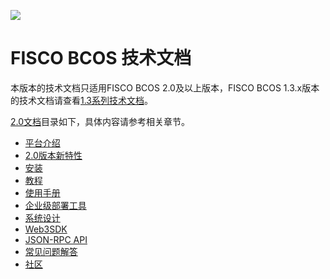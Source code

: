 ![](https://github.com/FISCO-BCOS/FISCO-BCOS/raw/master/docs/images/FISCO_BCOS_Logo.svg?sanitize=true)

# FISCO BCOS 技术文档

本版本的技术文档只适用FISCO BCOS 2.0及以上版本，FISCO BCOS 1.3.x版本的技术文档请查看[1.3系列技术文档](https://fisco-bcos-documentation.readthedocs.io/zh_CN/release-1.3/)。

[2.0文档](https://fisco-bcos-documentation.readthedocs.io/zh_CN/latest/)目录如下，具体内容请参考相关章节。

- [平台介绍](https://fisco-bcos-documentation.readthedocs.io/zh_CN/release-2.0/docs/introduction.html)
- [2.0版本新特性](https://fisco-bcos-documentation.readthedocs.io/zh_CN/release-2.0/docs/what_is_new.html)
- [安装](https://fisco-bcos-documentation.readthedocs.io/zh_CN/release-2.0/docs/installation.html)
- [教程](https://fisco-bcos-documentation.readthedocs.io/zh_CN/release-2.0/docs/tutorial/index.html)
- [使用手册](https://fisco-bcos-documentation.readthedocs.io/zh_CN/release-2.0/docs/manual/index.html)
- [企业级部署工具](https://fisco-bcos-documentation.readthedocs.io/zh_CN/release-2.0/docs/enterprise_tools/index.html)
- [系统设计](https://fisco-bcos-documentation.readthedocs.io/zh_CN/release-2.0/docs/design/index.html)
- [Web3SDK](https://fisco-bcos-documentation.readthedocs.io/zh_CN/release-2.0/docs/sdk/sdk.html)
- [JSON-RPC API](https://fisco-bcos-documentation.readthedocs.io/zh_CN/release-2.0/docs/api.html)
- [常见问题解答](https://fisco-bcos-documentation.readthedocs.io/zh_CN/release-2.0/docs/faq.html)
- [社区](https://fisco-bcos-documentation.readthedocs.io/zh_CN/release-2.0/docs/community.html)
